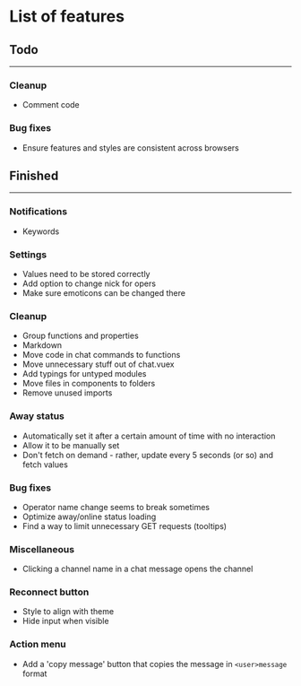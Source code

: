 # List of features

## Todo
----

### Cleanup
  - Comment code

### Bug fixes
  - Ensure features and styles are consistent across browsers

## Finished
---

### Notifications
  - Keywords

### Settings
  - Values need to be stored correctly
  - Add option to change nick for opers
  - Make sure emoticons can be changed there

### Cleanup
  - Group functions and properties  
  - Markdown
  - Move code in chat commands to functions
  - Move unnecessary stuff out of chat.vuex
  - Add typings for untyped modules
  - Move files in components to folders
  - Remove unused imports

### Away status
  - Automatically set it after a certain amount of time with no interaction
  - Allow it to be manually set
  - Don't fetch on demand - rather, update every 5 seconds (or so) and fetch values

### Bug fixes
  - Operator name change seems to break sometimes
  - Optimize away/online status loading
  - Find a way to limit unnecessary GET requests (tooltips)

### Miscellaneous
  - Clicking a channel name in a chat message opens the channel

### Reconnect button
  - Style to align with theme
  - Hide input when visible

### Action menu
  - Add a 'copy message' button that copies the message in `<user>message` format

